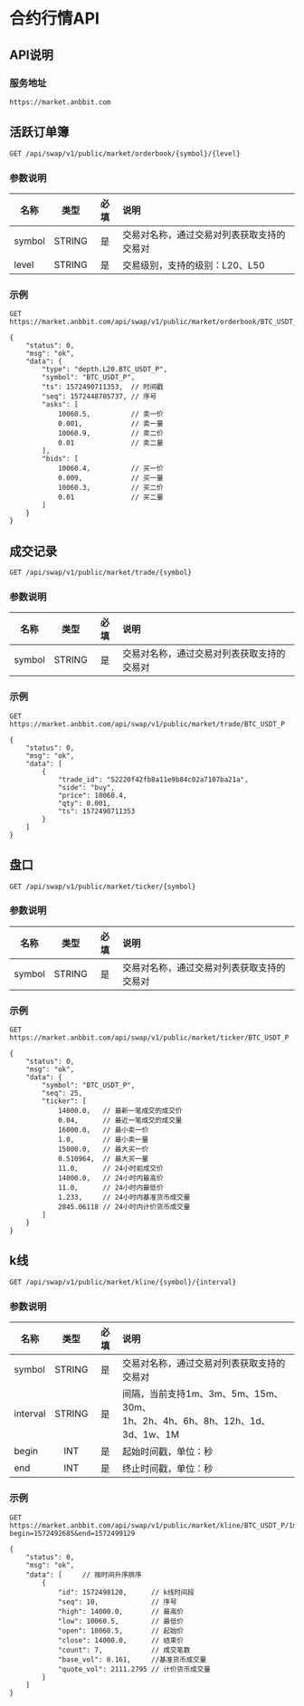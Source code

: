 # 合约行情API

## API说明

### 服务地址

    https://market.anbbit.com

## 活跃订单簿

    GET /api/swap/v1/public/market/orderbook/{symbol}/{level}

### 参数说明

| 名称 | 类型 | 必填 | 说明 |
| --- | :---: | :---: | :--- |
| symbol | STRING | 是 | 交易对名称，通过交易对列表获取支持的交易对 |
| level | STRING | 是 | 交易级别，支持的级别：L20、L50 |

### 示例

    GET https://market.anbbit.com/api/swap/v1/public/market/orderbook/BTC_USDT_P/ALL

```
{
    "status": 0,
    "msg": "ok",
    "data": {
        "type": "depth.L20.BTC_USDT_P",
        "symbol": "BTC_USDT_P",
        "ts": 1572490711353,  // 时间戳
        "seq": 1572448705737, // 序号
        "asks": [
            10060.5,          // 卖一价
            0.001,            // 卖一量
            10060.9,          // 卖二价
            0.01              // 卖二量
        ],
        "bids": [
            10060.4,          // 买一价
            0.009,            // 买一量
            10060.3,          // 买二价
            0.01              // 买二量
        ]
    }
}
```

## 成交记录

    GET /api/swap/v1/public/market/trade/{symbol}

### 参数说明

| 名称 | 类型 | 必填 | 说明 |
| --- | :---: | :---: | :--- |
| symbol | STRING | 是 | 交易对名称，通过交易对列表获取支持的交易对 |

### 示例

    GET https://market.anbbit.com/api/swap/v1/public/market/trade/BTC_USDT_P

```
{
    "status": 0,
    "msg": "ok",
    "data": [
        {
            "trade_id": "52220f42fb8a11e9b84c02a7107ba21a",
            "side": "buy",
            "price": 10060.4,
            "qty": 0.001,
            "ts": 1572490711353
        }
    ]
}
```

## 盘口

    GET /api/swap/v1/public/market/ticker/{symbol}

### 参数说明

| 名称 | 类型 | 必填 | 说明 |
| --- | :---: | :---: | :--- |
| symbol | STRING | 是 | 交易对名称，通过交易对列表获取支持的交易对 |

### 示例

    GET https://market.anbbit.com/api/swap/v1/public/market/ticker/BTC_USDT_P

```
{
    "status": 0,
    "msg": "ok",
    "data": {
        "symbol": "BTC_USDT_P",
        "seq": 25,
        "ticker": [
            14000.0,   // 最新一笔成交的成交价
            0.04,      // 最近一笔成交的成交量
            16000.0,   // 最小卖一价
            1.0,       // 最小卖一量
            15000.0,   // 最大买一价
            0.510964,  // 最大买一量
            11.0,      // 24小时前成交价
            14000.0,   // 24小时内最高价
            11.0,      // 24小时内最低价
            1.233,     // 24小时内基准货币成交量
            2845.06118 // 24小时内计价货币成交量
        ]
    }
}
```

## k线

    GET /api/swap/v1/public/market/kline/{symbol}/{interval}

### 参数说明

| 名称 | 类型 | 必填 | 说明 |
| --- | :---: | :---: | :--- |
| symbol | STRING | 是 | 交易对名称，通过交易对列表获取支持的交易对 |
| interval | STRING | 是 | 间隔，当前支持1m、3m、5m、15m、30m、<br>1h、2h、4h、6h、8h、12h、1d、3d、1w、1M |
| begin | INT | 是 | 起始时间戳，单位：秒 |
| end | INT | 是 | 终止时间戳，单位：秒 |

### 示例

    GET https://market.anbbit.com/api/swap/v1/public/market/kline/BTC_USDT_P/1m?begin=1572492685&end=1572499129

```
{
    "status": 0,
    "msg": "ok",
    "data": [     // 按时间升序排序
        {
            "id": 1572498120,      // k线时间段
            "seq": 10,             // 序号
            "high": 14000.0,       // 最高价
            "low": 10060.5,        // 最低价
            "open": 10060.5,       // 起始价
            "close": 14000.0,      // 结束价
            "count": 7,            // 成交笔数
            "base_vol": 0.161,     //基准货币成交量
            "quote_vol": 2111.2795 // 计价货币成交量
        }
    ]
}
```
